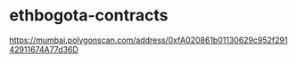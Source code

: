 # ethbogota-contracts
https://mumbai.polygonscan.com/address/0xfA020861b01130629c952f29142911674A77d36D
